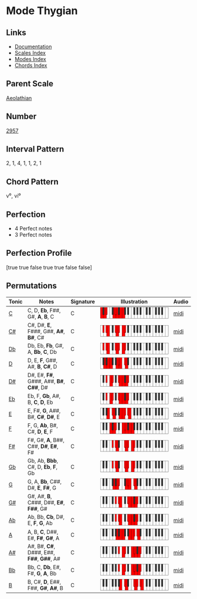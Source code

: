 # Mode Thygian

## Links

- [Documentation](README.md)
- [Scales Index](Scales.md)
- [Modes Index](Modes.md)
- [Chords Index](Chords.md)

## Parent Scale

[Aeolathian](ScaleAeolathian.md)

## Number

[2957](https://ianring.com/musictheory/scales/2957)

## Interval Pattern

2, 1, 4, 1, 1, 2, 1

## Chord Pattern

v⁰, vi⁰

## Perfection

- 4 Perfect notes
- 3 Perfect notes

## Perfection Profile

[true true false true true false false]

## Permutations

| Tonic | Notes | Signature | Illustration | Audio |
|-------|-------|-----------|--------------|-------|
| [C](ModeCNaturalThygian.md) | C, D, **Eb**, F##, G#, **A**, **B**, C | C | ![CNaturalThygian](ModeCNaturalThygian.png) | [midi](https://github.com/edipermadi/music/blob/main/docs/ModeCNaturalThygian.mid?raw=true) |
| [C#](ModeCSharpThygian.md) | C#, D#, **E**, F###, G##, **A#**, **B#**, C# | C | ![CSharpThygian](ModeCSharpThygian.png) | [midi](https://github.com/edipermadi/music/blob/main/docs/ModeCSharpThygian.mid?raw=true) |
| [Db](ModeDFlatThygian.md) | Db, Eb, **Fb**, G#, A, **Bb**, **C**, Db | C | ![DFlatThygian](ModeDFlatThygian.png) | [midi](https://github.com/edipermadi/music/blob/main/docs/ModeDFlatThygian.mid?raw=true) |
| [D](ModeDNaturalThygian.md) | D, E, **F**, G##, A#, **B**, **C#**, D | C | ![DNaturalThygian](ModeDNaturalThygian.png) | [midi](https://github.com/edipermadi/music/blob/main/docs/ModeDNaturalThygian.mid?raw=true) |
| [D#](ModeDSharpThygian.md) | D#, E#, **F#**, G###, A##, **B#**, **C##**, D# | C | ![DSharpThygian](ModeDSharpThygian.png) | [midi](https://github.com/edipermadi/music/blob/main/docs/ModeDSharpThygian.mid?raw=true) |
| [Eb](ModeEFlatThygian.md) | Eb, F, **Gb**, A#, B, **C**, **D**, Eb | C | ![EFlatThygian](ModeEFlatThygian.png) | [midi](https://github.com/edipermadi/music/blob/main/docs/ModeEFlatThygian.mid?raw=true) |
| [E](ModeENaturalThygian.md) | E, F#, **G**, A##, B#, **C#**, **D#**, E | C | ![ENaturalThygian](ModeENaturalThygian.png) | [midi](https://github.com/edipermadi/music/blob/main/docs/ModeENaturalThygian.mid?raw=true) |
| [F](ModeFNaturalThygian.md) | F, G, **Ab**, B#, C#, **D**, **E**, F | C | ![FNaturalThygian](ModeFNaturalThygian.png) | [midi](https://github.com/edipermadi/music/blob/main/docs/ModeFNaturalThygian.mid?raw=true) |
| [F#](ModeFSharpThygian.md) | F#, G#, **A**, B##, C##, **D#**, **E#**, F# | C | ![FSharpThygian](ModeFSharpThygian.png) | [midi](https://github.com/edipermadi/music/blob/main/docs/ModeFSharpThygian.mid?raw=true) |
| [Gb](ModeGFlatThygian.md) | Gb, Ab, **Bbb**, C#, D, **Eb**, **F**, Gb | C | ![GFlatThygian](ModeGFlatThygian.png) | [midi](https://github.com/edipermadi/music/blob/main/docs/ModeGFlatThygian.mid?raw=true) |
| [G](ModeGNaturalThygian.md) | G, A, **Bb**, C##, D#, **E**, **F#**, G | C | ![GNaturalThygian](ModeGNaturalThygian.png) | [midi](https://github.com/edipermadi/music/blob/main/docs/ModeGNaturalThygian.mid?raw=true) |
| [G#](ModeGSharpThygian.md) | G#, A#, **B**, C###, D##, **E#**, **F##**, G# | C | ![GSharpThygian](ModeGSharpThygian.png) | [midi](https://github.com/edipermadi/music/blob/main/docs/ModeGSharpThygian.mid?raw=true) |
| [Ab](ModeAFlatThygian.md) | Ab, Bb, **Cb**, D#, E, **F**, **G**, Ab | C | ![AFlatThygian](ModeAFlatThygian.png) | [midi](https://github.com/edipermadi/music/blob/main/docs/ModeAFlatThygian.mid?raw=true) |
| [A](ModeANaturalThygian.md) | A, B, **C**, D##, E#, **F#**, **G#**, A | C | ![ANaturalThygian](ModeANaturalThygian.png) | [midi](https://github.com/edipermadi/music/blob/main/docs/ModeANaturalThygian.mid?raw=true) |
| [A#](ModeASharpThygian.md) | A#, B#, **C#**, D###, E##, **F##**, **G##**, A# | C | ![ASharpThygian](ModeASharpThygian.png) | [midi](https://github.com/edipermadi/music/blob/main/docs/ModeASharpThygian.mid?raw=true) |
| [Bb](ModeBFlatThygian.md) | Bb, C, **Db**, E#, F#, **G**, **A**, Bb | C | ![BFlatThygian](ModeBFlatThygian.png) | [midi](https://github.com/edipermadi/music/blob/main/docs/ModeBFlatThygian.mid?raw=true) |
| [B](ModeBNaturalThygian.md) | B, C#, **D**, E##, F##, **G#**, **A#**, B | C | ![BNaturalThygian](ModeBNaturalThygian.png) | [midi](https://github.com/edipermadi/music/blob/main/docs/ModeBNaturalThygian.mid?raw=true) |
